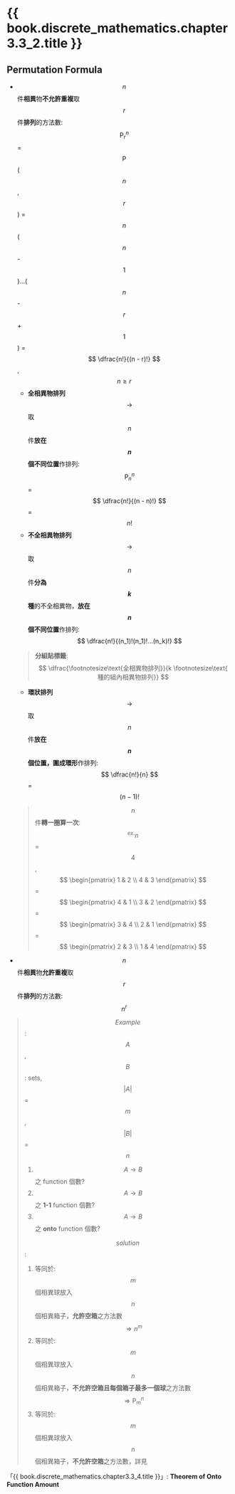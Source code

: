 # {{ book.discrete_mathematics.chapter3.3_2.title }}
<!-- toc -->

## Permutation Formula
- $$ n $$ 件**相異**物**不允許重複**取 $$ r $$ 件**排列**的方法數: $$ \text{P}^n_r $$ = $$ \text{P} $$($$ n $$, $$ r $$) = $$ n $$($$ n $$ - $$ 1 $$)...($$ n $$ - $$ r $$ + $$ 1 $$) = $$ \dfrac{n!}{(n - r)!} $$, $$ n \ge r $$
  - **全相異物排列** $$ \rightarrow $$ 取 $$ n $$ 件**放在 $$ n $$ 個不同位置**作排列: $$ \text{P}^n_n $$ = $$ \dfrac{n!}{(n - n)!} $$ = $$ n! $$
  - **不全相異物排列** $$ \rightarrow $$ 取 $$ n $$ 件**分為 $$ k $$ 種**的不全相異物，**放在 $$ n $$ 個不同位置**作排列: $$ \dfrac{n!}{(n_1)!(n_1)!...(n_k)!} $$
  > **分組貼標籤**: $$ \dfrac{\footnotesize\text{全相異物排列}}{k \footnotesize\text{ 種的組內相異物排列}} $$
  - **環狀排列** $$ \rightarrow $$ 取 $$ n $$ 件**放在 $$ n $$ 個位置，圍成環形**作排列: $$ \dfrac{n!}{n} $$ = $$ (n - 1)! $$
  > $$ n $$ 件**轉一圈算一次**:  
  > $$ ^{ex.} n $$ = $$ 4 $$, $$ \begin{pmatrix}
   1 & 2 \\
   4 & 3
\end{pmatrix} $$ = $$ \begin{pmatrix}
   4 & 1 \\
   3 & 2
\end{pmatrix} $$ = $$ \begin{pmatrix}
   3 & 4 \\
   2 & 1
\end{pmatrix} $$ = $$ \begin{pmatrix}
   2 & 3 \\
   1 & 4
\end{pmatrix} $$
- $$ n $$ 件**相異**物**允許重複**取 $$ r $$ 件**排列**的方法數: $$ n^r $$

> $$ Example $$: $$ A $$, $$ B $$: sets, $$ |A| $$ = $$ m $$, $$ |B| $$ = $$ n $$  
> 1. $$ A \rightarrow B $$ 之 function 個數?  
> 2. $$ A \rightarrow B $$ 之 **1-1** function 個數?  
> 2. $$ A \rightarrow B $$ 之 **onto** function 個數?  
> 
> $$ solution $$:  
> 1. 等同於: $$ m $$ 個相異球放入 $$ n $$ 個相異箱子，**允許空箱**之方法數 $$ \Rightarrow n^m $$  
> 2. 等同於: $$ m $$ 個相異球放入 $$ n $$ 個相異箱子，**不允許空箱且每個箱子最多一個球**之方法數 $$ \Rightarrow \text{P}^n_m $$  
> 3. 等同於: $$ m $$ 個相異球放入 $$ n $$ 個相異箱子，**不允許空箱**之方法數，詳見

「{{ book.discrete_mathematics.chapter3.3_4.title }}」: **Theorem of Onto Function Amount**  
